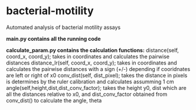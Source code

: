 # bacterial-motility
Automated analysis of bacterial motility assays

**main.py contains all the running code**

**calculate_param.py contains the calculation functions:**
  distance(self, coord_x, coord_y); takes in coordinates and calculates the pairwise distances
  distance_lr(self, coord_x, coord_y); takes in coordinates and calculates the pairwise distances with a sign (+/-) depending if cooridnates are left or right of x0
  conv_dist(self, dist_pixel); takes the distance in pixels is determines by the ruler calibration and calculates assumming 1 cm
  angle(self,height,dist,dist_conv_factor); takes the height y0, dist which are all the distances relative to x0, and dist_conv_factor obtained from conv_dist() to calculate the angle, theta
  
  
